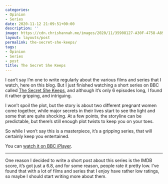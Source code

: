```yaml
---
categories:
- Opinion
- Series
date: 2020-11-12 21:09:51+00:00
description: ''
image: https://cdn.chrishannah.me/images/2020/11/35908127-A30F-4758-A899-6C33FF52063A.jpeg
layout: layouts/post
permalink: the-secret-she-keeps/
tags:
- Opinion
- Series
- post
title: The Secret She Keeps
---
```


I can’t say I’m one to write regularly about the various films and series that I watch, here on this blog. But I just finished watching a short series on BBC called [The Secret She Keeps](https://www.bbc.co.uk/iplayer/episodes/p08grsgv/the-secrets-she-keeps), and although it’s only 6 episodes long, I found it rather gripping, and intriguing.

I won’t spoil the plot, but the story is about two different pregnant women come together, while major secrets in their lives start to see the light and some that are quite shocking. At a few points, the storyline can be predictable, but there’s still enough plot twists to keep you on your toes.

So while I won’t say this is a masterpiece, it’s a gripping series, that will certainly keep you entertained.

You can [watch it on BBC iPlayer](https://www.bbc.co.uk/iplayer/episodes/p08grsgv/the-secrets-she-keeps).

---

One reason I decided to write a short post about this series is the IMDB score, it’s got just a 6.8, and for some reason, people rate it pretty low. I’ve found that with a lot of films and series that I enjoy have rather low ratings, so maybe I should start writing more about them.